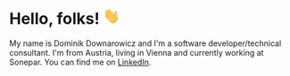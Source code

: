 # Hello, folks! <img src="wave.gif" width="30px" height="30px" />

My name is Dominik Downarowicz and I'm a software developer/technical consultant. I'm from Austria, living in Vienna and currently working at Sonepar. You can find me on [LinkedIn][1].

<!-- ## 🔧 Technologies & Tools -->


<!-- links to your social media accounts -->

[1]: https://www.linkedin.com/in/dominik-downarowicz/

<!--
**downarowiczd/downarowiczd** is a ✨ _special_ ✨ repository because its `README.md` (this file) appears on your GitHub profile.

Here are some ideas to get you started:

- 🔭 I’m currently working on ...
- 🌱 I’m currently learning ...
- 👯 I’m looking to collaborate on ...
- 🤔 I’m looking for help with ...
- 💬 Ask me about ...
- 📫 How to reach me: ...
- 😄 Pronouns: ...
- ⚡ Fun fact: ...
-->
